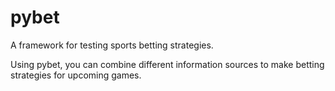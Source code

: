 # pybet
A framework for testing sports betting strategies.

Using pybet, you can combine different information sources to make betting strategies for upcoming games.